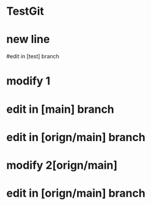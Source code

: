 # TestGit
# new line
#edit in [test] branch
# modify 1
# edit in [main] branch
# edit in [orign/main] branch
# modify 2[orign/main]
# edit in [orign/main] branch